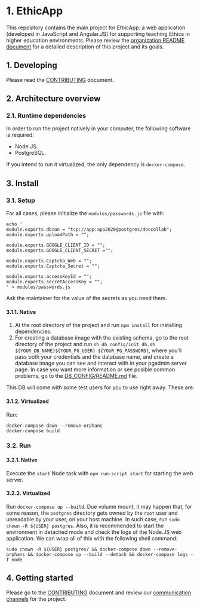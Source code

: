 # 1. EthicApp

This repository contains the main project for EthicApp: a web application (developed in JavaScript and Angular.JS) for supporting teaching Ethics in higher education environments. Please review the [organization README document](https://github.com/EthicApp-Development/organization#readme) for a detailed description of this project and its goals.

## 1. Developing

Please read the [CONTRIBUTING](./CONTRIBUTING.md) document.

## 2. Architecture overview

### 2.1. Runtime dependencies

In order to run the project natively in your computer, the following software is required:

- Node.JS.
- PostgreSQL. <!-- ? Which version(s)? -->

If you intend to run it virtualized, the only dependency is `docker-compose`.

## 3. Install

### 3.1. Setup

For all cases, please initialize the `modules/passwords.js` file with:

```shell
echo '
module.exports.dbcon = "tcp://app:app2020@postgres/doccollab";
module.exports.uploadPath = "";

module.exports.GOOGLE_CLIENT_ID = "";
module.exports.GOOGLE_CLIENT_SECRET ="";

module.exports.Captcha_Web = "";
module.exports.Captcha_Secret = "";

module.exports.accessKeyId = "";
module.exports.secretAccessKey = "";
' > modules/passwords.js
```

Ask the maintainer for the value of the secrets as you need them.

#### 3.1.1. Native

1. At the root directory of the project and run `npm install` for installing dependencies.
2. For creating a database image with the existing schema, go to the root directory of the project and run `sh db_config/init_db.sh ${YOUR_DB_NAME}${YOUR_PG_USER} ${YOUR_PG_PASSWORD}`, where you'll pass both your credentials and the database name, and create a database image you can see and interact with in your pgadmin server page. In case you want more information or see posible common problems, go to the [DB_CONFIG/README.md](db_config/README.md) file.

This DB will come with some test users for you to use right away. These are: 

#### 3.1.2. Virtualized

Run:

```shell
docker-compose down --remove-orphans
docker-compose build
```

### 3.2. Run

#### 3.2.1. Native

Execute the `start` Node task with `npm run-script start` for starting the web server.

#### 3.2.2. Virtualized

Run `docker-compose up --build`. Due volume mount, it may happen that, for some reason, the `postgres` directory gets owned by the `root` user and unreadable by your user, on your host machine. In such case, run `sudo chown -R ${USER} postgres`. Also, it is recommended to start the environment in detached mode and check the logs of the Node.JS web application. We can wrap all of this with the following shell command:

```shell
sudo chown -R ${USER} postgres/ && docker-compose down --remove-orphans && docker-compose up --build --detach && docker-compose logs -f node
```

## 4. Getting started

Please go to the [CONTRIBUTING](./CONTRIBUTING.md) document and review our [communication channels](https://github.com/EthicApp-Development/organization/blob/master/CONTRIBUTING.md) for the project.
